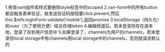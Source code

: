 1.修改vant组件库样式要删除style标签中的scoped
2.van-form中的所有button都会触发表单验证，故发送验证码按钮要click.prevent,然后this.$refs.loginForm.validate('mobile'),返回promise
3.localStorage（持久化）和vuex（为了使用方便）结合存储token
4.编辑频道后，若未登录则存在道本地，登录了存到用户信息中
5.如果登录了，channels为用户的channels，若未登录但local storage中有channels用local storage中的channels，否则就请求默认的